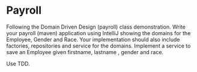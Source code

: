 # Payroll
Following the Domain Driven Design (payroll) class demonstration. 
Write your payroll (maven) application using IntelliJ showing the domains for the Employee, Gender and Race. 
Your implementation should also include factories, repositories and service for the domains. 
Implement a service to save an Employee given firstname, lastname , gender and race.

Use TDD.
